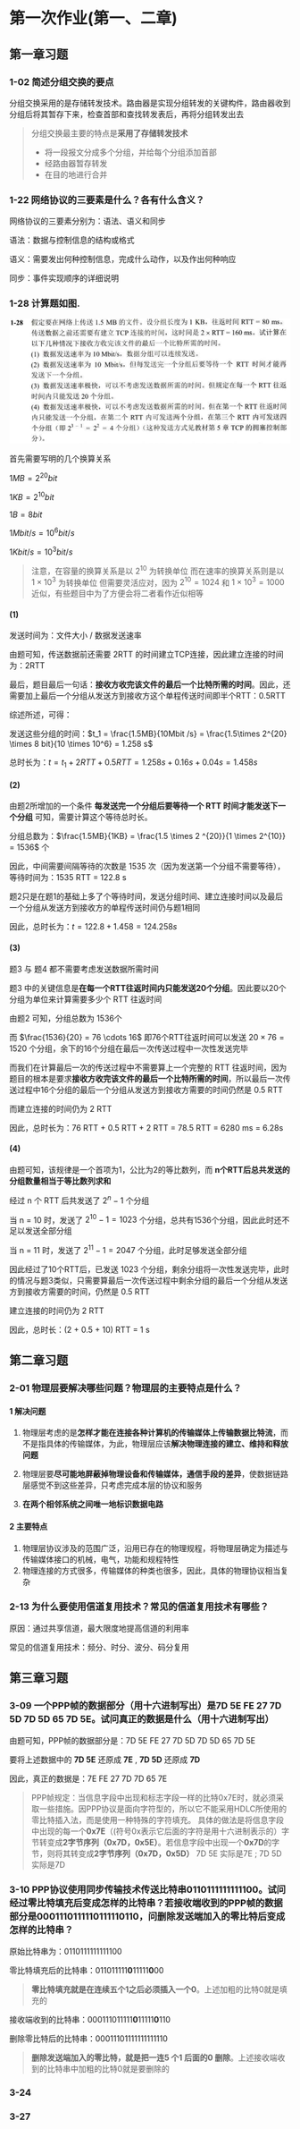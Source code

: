 # 第一次作业(第一、二章)

## 第一章习题

### 1-02 简述分组交换的要点

分组交换采用的是存储转发技术。路由器是实现分组转发的关键构件，路由器收到分组后将其暂存下来，检查首部和查找转发表后，再将分组转发出去

> 分组交换最主要的特点是**采用了存储转发技术**
> * 将一段报文分成多个分组，并给每个分组添加首部
> * 经路由器暂存转发
> * 在目的地进行合并

### 1-22 网络协议的三要素是什么？各有什么含义？

网络协议的三要素分别为：语法、语义和同步

语法：数据与控制信息的结构或格式

语义：需要发出何种控制信息，完成什么动作，以及作出何种响应

同步：事件实现顺序的详细说明

### 1-28 计算题如图.

![1-28](images/2023-03-12-12-31-24.png)

首先需要写明的几个换算关系

$1 MB = 2^{20} bit$

$1 KB = 2^{10} bit$

$1 B = 8 bit$

$1 Mbit/s = 10^6 bit/s$

$1 Kbit/s = 10^3 bit/s$

> 注意，在容量的换算关系是以 $2^{10}$ 为转换单位
> 而在速率的换算关系则是以 $1 \times 10^3$ 为转换单位
> 但需要灵活应对，因为 $2^{10} = 1024$ 和 $1 \times 10^3 = 1000$ 近似，有些题目中为了方便会将二者看作近似相等

#### (1)

发送时间为：文件大小 / 数据发送速率

由题可知，传送数据前还需要 2RTT 的时间建立TCP连接，因此建立连接的时间为：2RTT

最后，题目最后一句话：**接收方收完该文件的最后一个比特所需的时间**。因此，还需要加上最后一个分组从发送方到接收方这个单程传送时间即半个RTT：0.5RTT

综述所述，可得：

发送这些分组的时间：$t_1 = \frac{1.5MB}{10Mbit /s} = \frac{1.5\times 2^{20} \times 8 bit}{10 \times 10^6} = 1.258 s$

总时长为：$t = t_1 + 2 RTT + 0.5 RTT = 1.258s + 0.16s + 0.04s = 1.458s$

#### (2)

由题2所增加的一个条件 **每发送完一个分组后要等待一个 RTT 时间才能发送下一个分组** 可知，需要计算这个等待总时长。

分组总数为：$\frac{1.5MB}{1KB} = \frac{1.5 \times 2 ^{20}}{1 \times 2^{10}} = 1536$ 个

因此，中间需要间隔等待的次数是 1535 次（因为发送第一个分组不需要等待），等待时间为：1535 RTT = 122.8 s

题2只是在题1的基础上多了个等待时间，发送分组时间、建立连接时间以及最后一个分组从发送方到接收方的单程传送时间仍与题1相同

因此，总时长为：$t = 122.8 + 1.458 = 124.258s$

#### (3)

题3 与 题4 都不需要考虑发送数据所需时间

题3 中的关键信息是**在每一个RTT往返时间内只能发送20个分组**。因此要以20个分组为单位来计算需要多少个 RTT 往返时间

由题2 可知，分组总数为 1536个

而 $\frac{1536}{20} = 76 \cdots 16$ 即76个RTT往返时间可以发送 $20\times 76 = 1520$ 个分组，余下的16个分组在最后一次传送过程中一次性发送完毕

而我们在计算最后一次的传送过程中不需要算上一个完整的 RTT 往返时间，因为题目的根本是要求**接收方收完该文件的最后一个比特所需的时间**，所以最后一次传送过程中16个分组的最后一个分组从发送方到接收方需要的时间仍然是 0.5 RTT

而建立连接的时间仍为 2 RTT

因此，总时长为：76 RTT + 0.5 RTT + 2 RTT = 78.5 RTT = 6280 ms = 6.28s

#### (4)

由题可知，该规律是一个首项为1，公比为2的等比数列，而 **n个RTT后总共发送的分组数量相当于等比数列求和**

经过 n 个 RTT 后共发送了 $2 ^ n - 1$ 个分组

当 n = 10 时，发送了 $2^{10} - 1 = 1023$ 个分组，总共有1536个分组，因此此时还不足以发送全部分组

当 n = 11 时，发送了 $2^{11} - 1 = 2047$ 个分组，此时足够发送全部分组

因此经过了10个RTT后，已发送 1023 个分组，剩余分组将一次性发送完毕，此时的情况与题3类似，只需要算最后一次传送过程中剩余分组的最后一个分组从发送方到接收方需要的时间，仍然是 0.5 RTT

建立连接的时间仍为 2 RTT

因此，总时长：(2 + 0.5 + 10) RTT = 1 s

## 第二章习题

### 2-01 物理层要解决哪些问题？物理层的主要特点是什么？

#### 1 解决问题

1. 物理层考虑的是**怎样才能在连接各种计算机的传输媒体上传输数据比特流**，而不是指具体的传输媒体，为此，物理层应该**解决物理连接的建立、维持和释放问题**

2. 物理层要**尽可能地屏蔽掉物理设备和传输媒体，通信手段的差异**，使数据链路层感觉不到这些差异，只考虑完成本层的协议和服务

3. **在两个相邻系统之间唯一地标识数据电路**

#### 2 主要特点

1. 物理层协议涉及的范围广泛，沿用已存在的物理规程，将物理层确定为描述与传输媒体接口的机械，电气，功能和规程特性
2. 物理连接的方式很多，传输媒体的种类也很多，因此，具体的物理协议相当复杂

### 2-13 为什么要使用信道复用技术？常见的信道复用技术有哪些？

原因：通过共享信道，最大限度地提高信道的利用率

常见的信道复用技术：频分、时分、波分、码分复用

## 第三章习题

### 3-09 一个PPP帧的数据部分（用十六进制写出）是7D 5E FE 27 7D 5D 7D 5D 65 7D 5E。试问真正的数据是什么（用十六进制写出）

由题可知，PPP帧的数据部分是：7D 5E FE 27 7D 5D 7D 5D 65 7D 5E

要将上述数据中的 **7D 5E** 还原成 **7E** , **7D 5D** 还原成 **7D**

因此，真正的数据是：7E FE 27 7D 7D 65 7E

> PPP帧规定：当信息字段中出现和标志字段一样的比特0x7E时，就必须采取一些措施。因PPP协议是面向字符型的，所以它不能采用HDLC所使用的零比特插入法，而是使用一种特殊的字符填充。
具体的做法是将信息字段中出现的每一个**0x7E**（(符号0x表示它后面的字符是用十六进制表示的）字节转变成**2字节序列（0x7D，0x5E）**。若信息字段中出现一个**0x7D**的字节，则将其转变成**2字节序列（0x7D，0x5D）**
> 7D 5E 实际是7E ; 7D 5D 实际是7D

### 3-10 PPP协议使用同步传输技术传送比特串0110111111111100。试问经过零比特填充后变成怎样的比特串？若接收端收到的PPP帧的数据部分是0001110111110111110110，问删除发送端加入的零比特后变成怎样的比特串？

原始比特串为：0110111111111100

零比特填充后的比特串：011011111**0**11111**0**00

> **零比特填充就是在连续五个1之后必须插入一个0**。上述加粗的比特0就是填充的

接收端收到的比特串：000111011111**0**11111**0**110

删除零比特后的比特串：00011101111111111110

> **删除发送端加入的零比特，就是把一连5 个1 后面的0 删除**。上述接收端收到的比特串中加粗的比特0就是要删除的

### 3-24

### 3-27